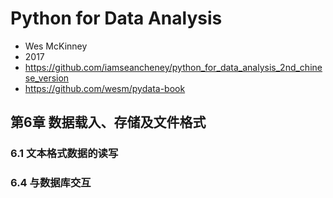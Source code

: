 # Python for Data Analysis

- Wes McKinney
- 2017
- https://github.com/iamseancheney/python_for_data_analysis_2nd_chinese_version
- https://github.com/wesm/pydata-book

## 第6章 数据载入、存储及文件格式

### 6.1 文本格式数据的读写

### 6.4 与数据库交互


